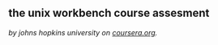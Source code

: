## the unix workbench course assesment
*by johns hopkins university on [coursera.org](https://www.coursera.org/).*
